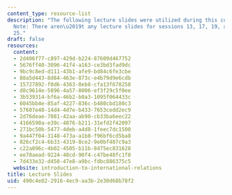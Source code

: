```yaml
---
content_type: resource-list
description: "The following lecture slides were utilized during this course.\_\n\n\
  Note: There aren\u2019t any lecture slides for sessions 13, 17, 19, and 22\u2013\
  25."
draft: false
resources:
  content:
  - 2d406f77-c897-429d-b224-87609d467752
  - 5676ff40-3096-41f4-a163-ce3bd3fad9dc
  - 9bc9c8ed-d111-43b1-afe9-bd84c6fe3cbe
  - 88a5d443-8d84-463e-873c-e4b79d9e6cdb
  - 15727892-f0d6-4363-8eb8-cfa13f678258
  - d8c9614e-5896-4a57-8006-ef3f29c5f0ee
  - 3b539314-bf6a-46b2-b0a3-1095f064433c
  - 6045bb4e-85af-4227-836c-b480cbd180c3
  - 57607e48-14d4-4d7e-b433-7653cedd2ec9
  - 2d76deae-7081-42aa-ab90-cb33ba6eec22
  - 4166590a-e39c-4876-b211-31efd2f42097
  - 271bc50b-5477-4deb-a4d8-1feec7dc1500
  - 9a447f04-3148-473a-a1b8-f96bf6cd5ba8
  - 026cf2c4-6b33-4319-8ce2-9e0bf407c9a3
  - c22a096c-4b02-4505-b11b-8475ec831628
  - ee78aead-9224-48cd-90f4-c47be48fc1f8
  - 7d433e32-d450-47e8-a9bc-fdbc886375c5
  website: introduction-to-international-relations
title: Lecture Slides
uid: 490c4e82-2916-4ec9-aa3b-2e30d68b78f2
---
```

